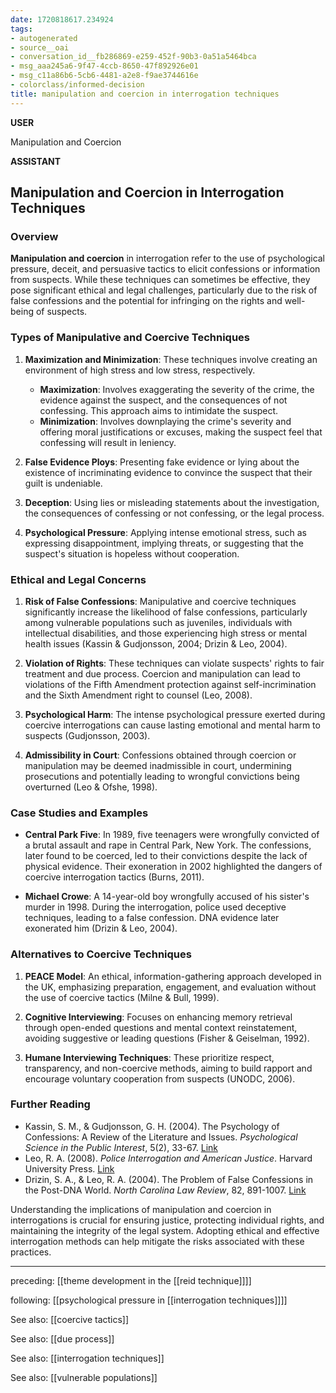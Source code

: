 ```yaml
---
date: 1720818617.234924
tags:
- autogenerated
- source__oai
- conversation_id__fb286869-e259-452f-90b3-0a51a5464bca
- msg_aaa245a6-9f47-4ccb-8650-47f892926e01
- msg_c11a86b6-5cb6-4481-a2e8-f9ae3744616e
- colorclass/informed-decision
title: manipulation and coercion in interrogation techniques
---
```


**USER**

Manipulation and Coercion


**ASSISTANT**

## Manipulation and Coercion in Interrogation Techniques

### Overview

**Manipulation and coercion** in interrogation refer to the use of psychological pressure, deceit, and persuasive tactics to elicit confessions or information from suspects. While these techniques can sometimes be effective, they pose significant ethical and legal challenges, particularly due to the risk of false confessions and the potential for infringing on the rights and well-being of suspects.

### Types of Manipulative and Coercive Techniques

1. **Maximization and Minimization**: These techniques involve creating an environment of high stress and low stress, respectively.
   - **Maximization**: Involves exaggerating the severity of the crime, the evidence against the suspect, and the consequences of not confessing. This approach aims to intimidate the suspect.
   - **Minimization**: Involves downplaying the crime's severity and offering moral justifications or excuses, making the suspect feel that confessing will result in leniency.

2. **False Evidence Ploys**: Presenting fake evidence or lying about the existence of incriminating evidence to convince the suspect that their guilt is undeniable.

3. **Deception**: Using lies or misleading statements about the investigation, the consequences of confessing or not confessing, or the legal process.

4. **Psychological Pressure**: Applying intense emotional stress, such as expressing disappointment, implying threats, or suggesting that the suspect's situation is hopeless without cooperation.

### Ethical and Legal Concerns

1. **Risk of False Confessions**: Manipulative and coercive techniques significantly increase the likelihood of false confessions, particularly among vulnerable populations such as juveniles, individuals with intellectual disabilities, and those experiencing high stress or mental health issues (Kassin & Gudjonsson, 2004; Drizin & Leo, 2004).

2. **Violation of Rights**: These techniques can violate suspects' rights to fair treatment and due process. Coercion and manipulation can lead to violations of the Fifth Amendment protection against self-incrimination and the Sixth Amendment right to counsel (Leo, 2008).

3. **Psychological Harm**: The intense psychological pressure exerted during coercive interrogations can cause lasting emotional and mental harm to suspects (Gudjonsson, 2003).

4. **Admissibility in Court**: Confessions obtained through coercion or manipulation may be deemed inadmissible in court, undermining prosecutions and potentially leading to wrongful convictions being overturned (Leo & Ofshe, 1998).

### Case Studies and Examples

- **Central Park Five**: In 1989, five teenagers were wrongfully convicted of a brutal assault and rape in Central Park, New York. The confessions, later found to be coerced, led to their convictions despite the lack of physical evidence. Their exoneration in 2002 highlighted the dangers of coercive interrogation tactics (Burns, 2011).

- **Michael Crowe**: A 14-year-old boy wrongfully accused of his sister's murder in 1998. During the interrogation, police used deceptive techniques, leading to a false confession. DNA evidence later exonerated him (Drizin & Leo, 2004).

### Alternatives to Coercive Techniques

1. **PEACE Model**: An ethical, information-gathering approach developed in the UK, emphasizing preparation, engagement, and evaluation without the use of coercive tactics (Milne & Bull, 1999).

2. **Cognitive Interviewing**: Focuses on enhancing memory retrieval through open-ended questions and mental context reinstatement, avoiding suggestive or leading questions (Fisher & Geiselman, 1992).

3. **Humane Interviewing Techniques**: These prioritize respect, transparency, and non-coercive methods, aiming to build rapport and encourage voluntary cooperation from suspects (UNODC, 2006).

### Further Reading

- Kassin, S. M., & Gudjonsson, G. H. (2004). The Psychology of Confessions: A Review of the Literature and Issues. *Psychological Science in the Public Interest*, 5(2), 33-67. [Link](https://journals.sagepub.com/doi/10.1111/j.1529-1006.2004.00016.x)
- Leo, R. A. (2008). *Police Interrogation and American Justice*. Harvard University Press. [Link](https://www.hup.harvard.edu/catalog.php?isbn=9780674035317)
- Drizin, S. A., & Leo, R. A. (2004). The Problem of False Confessions in the Post-DNA World. *North Carolina Law Review*, 82, 891-1007. [Link](https://scholarship.law.unc.edu/nclr/vol82/iss3/2/)

Understanding the implications of manipulation and coercion in interrogations is crucial for ensuring justice, protecting individual rights, and maintaining the integrity of the legal system. Adopting ethical and effective interrogation methods can help mitigate the risks associated with these practices.


---

preceding: [[theme development in the [[reid technique]]]]  


following: [[psychological pressure in [[interrogation techniques]]]]

See also: [[coercive tactics]]


See also: [[due process]]


See also: [[interrogation techniques]]


See also: [[vulnerable populations]]